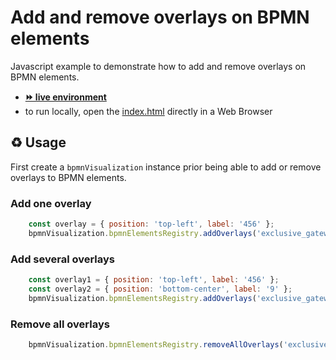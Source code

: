 # Add and remove overlays on BPMN elements

Javascript example to demonstrate how to add and remove overlays on BPMN elements.
- [__⏩ live environment__](https://cdn.statically.io/gh/process-analytics/bpmn-visualization-examples/master/examples/overlays/add-remove/index.html)
- to run locally, open the [index.html](index.html) directly in a Web Browser

## ♻️ Usage

First create a `bpmnVisualization` instance prior being able to add or remove overlays to BPMN elements.

### Add one overlay

```javascript
    const overlay = { position: 'top-left', label: '456' };
    bpmnVisualization.bpmnElementsRegistry.addOverlays('exclusive_gateway_id', overlay);
```

### Add several overlays
```javascript
    const overlay1 = { position: 'top-left', label: '456' };
    const overlay2 = { position: 'bottom-center', label: '9' };
    bpmnVisualization.bpmnElementsRegistry.addOverlays('exclusive_gateway_id', [overlay1, overlay2]);
```

### Remove all overlays
```javascript
    bpmnVisualization.bpmnElementsRegistry.removeAllOverlays('exclusive_gateway_id');
```
